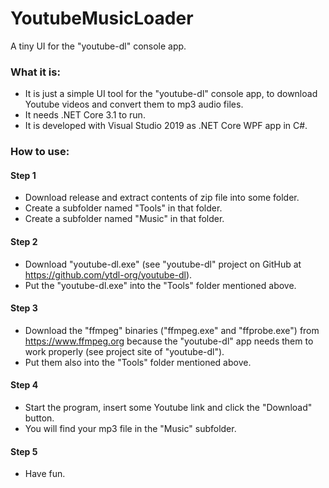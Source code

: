 # YoutubeMusicLoader
A tiny UI for the "youtube-dl" console app.

### What it is:

- It is just a simple UI tool for the "youtube-dl" console app, to download Youtube videos and convert them to mp3 audio files.
- It needs .NET Core 3.1 to run.
- It is developed with Visual Studio 2019 as .NET Core WPF app in C#.

### How to use:

#### Step 1
- Download release and extract contents of zip file into some folder.
- Create a subfolder named "Tools" in that folder.
- Create a subfolder named "Music" in that folder.

#### Step 2
- Download "youtube-dl.exe" (see "youtube-dl" project on GitHub at https://github.com/ytdl-org/youtube-dl).
- Put the "youtube-dl.exe" into the "Tools" folder mentioned above.

#### Step 3
- Download the "ffmpeg" binaries ("ffmpeg.exe" and "ffprobe.exe") from https://www.ffmpeg.org because the "youtube-dl" app needs them to work properly (see project site of "youtube-dl").
- Put them also into the "Tools" folder mentioned above.

#### Step 4
- Start the program, insert some Youtube link and click the "Download" button.
- You will find your mp3 file in the "Music" subfolder.

#### Step 5
- Have fun.
